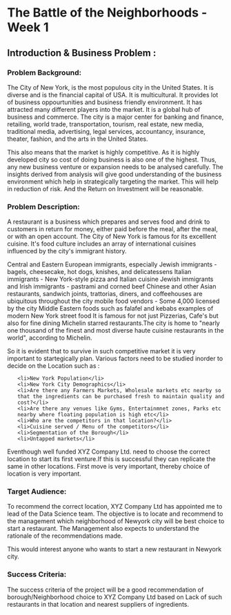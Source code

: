 <h1>The Battle of the Neighborhoods - Week 1</h1>
<h2>Introduction & Business Problem :</h2>
<h3>Problem Background:</h3>

<p>The City of New York, is the most populous city in the United States. It is diverse and is the financial capital of USA. It is multicultural. It provides lot of business oppourtunities and business friendly environment. It has attracted many different players into the market. It is a global hub of business and commerce. The city is a major center for banking and finance, retailing, world trade, transportation, tourism, real estate, new media, traditional media, advertising, legal services, accountancy, insurance, theater, fashion, and the arts in the United States.</p>

<p>This also means that the market is highly competitive. As it is highly developed city so cost of doing business is also one of the highest. Thus, any new business venture or expansion needs to be analysed carefully. The insights derived from analysis will give good understanding of the business environment which help in strategically targeting the market. This will help in reduction of risk. And the Return on Investment will be reasonable.</p>

<h3>Problem Description:</h3>

<p>A restaurant is a business which prepares and serves food and drink to customers in return for money, either paid before the meal, after the meal, or with an open account. The City of New York is famous for its excelllent cuisine. It's food culture includes an array of international cuisines influenced by the city's immigrant history.
</p>
    <p>Central and Eastern European immigrants, especially Jewish immigrants - bagels, cheesecake, hot dogs, knishes, and delicatessens
    Italian immigrants - New York-style pizza and Italian cuisine
    Jewish immigrants and Irish immigrants - pastrami and corned beef
    Chinese and other Asian restaurants, sandwich joints, trattorias, diners, and coffeehouses are ubiquitous throughout the city
    mobile food vendors - Some 4,000 licensed by the city
    Middle Eastern foods such as falafel and kebabs examples of modern New York street food
    It is famous for not just Pizzerias, Cafe's but also for fine dining Michelin starred restaurants.The city is home to "nearly one thousand of the finest and most diverse haute cuisine restaurants in the world", according to Michelin.
</p>
<p>So it is evident that to survive in such competitive market it is very important to startegically plan. Various factors need to be studied inorder to decide on the Location such as :</p>
    <ul>

    <li>New York Population</li>
    <li>New York City Demographics</li>
    <li>Are there any Farmers Markets, Wholesale markets etc nearby so that the ingredients can be purchased fresh to maintain quality and cost?</li>
    <li>Are there any venues like Gyms, Entertainmnet zones, Parks etc nearby where floating population is high etc</li>
    <li>Who are the competitors in that location?</li>
    <li>Cuisine served / Menu of the competitors</li>
    <li>Segmentation of the Borough</li>
    <li>Untapped markets</li>

</ul>

<p>Eventhough well funded XYZ Company Ltd. need to choose the correct location to start its first venture.If this is successful they can replicate the same in other locations. First move is very important, thereby choice of location is very important.</p>

<h3>Target Audience:</h3>

<p>To recommend the correct location, XYZ Company Ltd has appointed me to lead of the Data Science team. The objective is to locate and recommend to the management which neighborhood of Newyork city will be best choice to start a restaurant. The Management also expects to understand the rationale of the recommendations made.
</p>

<p>This would interest anyone who wants to start a new restaurant in Newyork city.</p>

<h3>Success Criteria:</h3>

<p>The success criteria of the project will be a good recommendation of borough/Neighborhood choice to XYZ Company Ltd based on Lack of such restaurants in that location and nearest suppliers of ingredients.</p>
